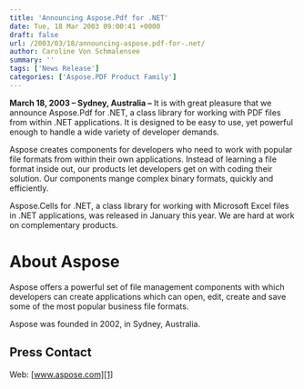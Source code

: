 ```yaml
---
title: 'Announcing Aspose.Pdf for .NET'
date: Tue, 18 Mar 2003 09:00:41 +0000
draft: false
url: /2003/03/18/announcing-aspose.pdf-for-.net/
author: Caroline Von Schmalensee
summary: ''
tags: ['News Release']
categories: ['Aspose.PDF Product Family']
---
```


**March 18, 2003 – Sydney, Australia –** It is with great pleasure that we announce Aspose.Pdf for .NET, a class library for working with PDF files from within .NET applications. It is designed to be easy to use, yet powerful enough to handle a wide variety of developer demands.

Aspose creates components for developers who need to work with popular file formats from within their own applications. Instead of learning a file format inside out, our products let developers get on with coding their solution. Our components mange complex binary formats, quickly and efficiently.

Aspose.Cells for .NET, a class library for working with Microsoft Excel files in .NET applications, was released in January this year. We are hard at work on complementary products.

# About Aspose

Aspose offers a powerful set of file management components with which developers can create applications which can open, edit, create and save some of the most popular business file formats.

Aspose was founded in 2002, in Sydney, Australia.

## Press Contact

Web: [www.aspose.com][1]




[1]: https://www.aspose.com/




